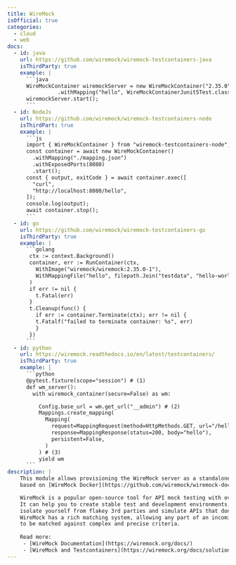 ```yaml
---
title: WireMock
isOfficial: true
categories:
  - cloud
  - web
docs:
  - id: java
    url: https://github.com/wiremock/wiremock-testcontainers-java
    isThirdParty: true
    example: |
      ```java
      WireMockContainer wiremockServer = new WireMockContainer("2.35.0")
                .withMapping("hello", WireMockContainerJunit5Test.class, "hello-world.json");
      wiremockServer.start();                
      ```
  - id: NodeJs
    url: https://github.com/wiremock/wiremock-testcontainers-node
    isThirdPart: true
    example: |
      ```js
      import { WireMockContainer } from "wiremock-testcontainers-node";
      const container = await new WireMockContainer()
        .withMapping("./mapping.json")
        .withExposedPorts(8080)
        .start();
      const { output, exitCode } = await container.exec([
        "curl",
        "http://localhost:8080/hello",
      ]);
      console.log(output);
      await container.stop();
      ```
  - id: go
    url: https://github.com/wiremock/wiremock-testcontainers-go
    isThirdParty: true
    example: |
      ```golang
       ctx := context.Background()
       container, err := RunContainer(ctx,
         WithImage("wiremock/wiremock:2.35.0-1"),
         WithMappingFile("hello", filepath.Join("testdata", "hello-world.json")),
       )
       if err != nil {
         t.Fatal(err)
       }
       t.Cleanup(func() {
         if err := container.Terminate(ctx); err != nil {
         t.Fatalf("failed to terminate container: %s", err)
         }
       })
      ```
  - id: python
    url: https://wiremock.readthedocs.io/en/latest/testcontainers/
    isThirdParty: true
    example: |
      ```python
      @pytest.fixture(scope="session") # (1)
      def wm_server():
        with wiremock_container(secure=False) as wm:

          Config.base_url = wm.get_url("__admin") # (2)
          Mappings.create_mapping(
            Mapping(
              request=MappingRequest(method=HttpMethods.GET, url="/hello"),
              response=MappingResponse(status=200, body="hello"),
              persistent=False,
            )
          ) # (3)
          yield wm
      ```
description: |
    This module allows provisioning the WireMock server as a standalone container within your tests,
    based on [WireMock Docker](https://github.com/wiremock/wiremock-docker).

    WireMock is a popular open-source tool for API mock testing with over 5 million downloads per month.
    It can help you to create stable test and development environments,
    isolate yourself from flakey 3rd parties and simulate APIs that don’t exist yet.
    WireMock has a rich matching system, allowing any part of an incoming request
    to be matched against complex and precise criteria.
    
    Read more: 
     - [WireMock Documentation](https://wiremock.org/docs/)
     - [WireMock and Testcontainers](https://wiremock.org/docs/solutions/testcontainers/)
---
```

